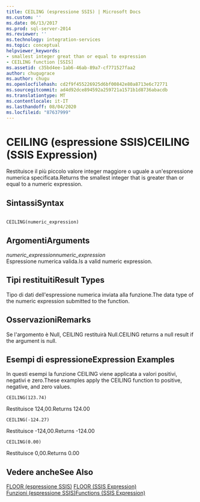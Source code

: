 ```yaml
---
title: CEILING (espressione SSIS) | Microsoft Docs
ms.custom: ''
ms.date: 06/13/2017
ms.prod: sql-server-2014
ms.reviewer: ''
ms.technology: integration-services
ms.topic: conceptual
helpviewer_keywords:
- smallest integer great than or equal to expression
- CEILING function [SSIS]
ms.assetid: c35bd4ee-1ab6-46ab-89a7-cf771527faa2
author: chugugrace
ms.author: chugu
ms.openlocfilehash: cd2f9f455226925d6bf00842e80a8713e6c72771
ms.sourcegitcommit: ad4d92dce894592a259721a1571b1d8736abacdb
ms.translationtype: MT
ms.contentlocale: it-IT
ms.lasthandoff: 08/04/2020
ms.locfileid: "87637999"
---
```

# <a name="ceiling-ssis-expression"></a><span data-ttu-id="260d7-102">CEILING (espressione SSIS)</span><span class="sxs-lookup"><span data-stu-id="260d7-102">CEILING (SSIS Expression)</span></span>
  <span data-ttu-id="260d7-103">Restituisce il più piccolo valore integer maggiore o uguale a un'espressione numerica specificata.</span><span class="sxs-lookup"><span data-stu-id="260d7-103">Returns the smallest integer that is greater than or equal to a numeric expression.</span></span>  
  
## <a name="syntax"></a><span data-ttu-id="260d7-104">Sintassi</span><span class="sxs-lookup"><span data-stu-id="260d7-104">Syntax</span></span>  
  
```  
  
CEILING(numeric_expression)  
```  
  
## <a name="arguments"></a><span data-ttu-id="260d7-105">Argomenti</span><span class="sxs-lookup"><span data-stu-id="260d7-105">Arguments</span></span>  
 <span data-ttu-id="260d7-106">*numeric_expression*</span><span class="sxs-lookup"><span data-stu-id="260d7-106">*numeric_expression*</span></span>  
 <span data-ttu-id="260d7-107">Espressione numerica valida.</span><span class="sxs-lookup"><span data-stu-id="260d7-107">Is a valid numeric expression.</span></span>  
  
## <a name="result-types"></a><span data-ttu-id="260d7-108">Tipi restituiti</span><span class="sxs-lookup"><span data-stu-id="260d7-108">Result Types</span></span>  
 <span data-ttu-id="260d7-109">Tipo di dati dell'espressione numerica inviata alla funzione.</span><span class="sxs-lookup"><span data-stu-id="260d7-109">The data type of the numeric expression submitted to the function.</span></span>  
  
## <a name="remarks"></a><span data-ttu-id="260d7-110">Osservazioni</span><span class="sxs-lookup"><span data-stu-id="260d7-110">Remarks</span></span>  
 <span data-ttu-id="260d7-111">Se l'argomento è Null, CEILING restituirà Null.</span><span class="sxs-lookup"><span data-stu-id="260d7-111">CEILING returns a null result if the argument is null.</span></span>  
  
## <a name="expression-examples"></a><span data-ttu-id="260d7-112">Esempi di espressione</span><span class="sxs-lookup"><span data-stu-id="260d7-112">Expression Examples</span></span>  
 <span data-ttu-id="260d7-113">In questi esempi la funzione CEILING viene applicata a valori positivi, negativi e zero.</span><span class="sxs-lookup"><span data-stu-id="260d7-113">These examples apply the CEILING function to positive, negative, and zero values.</span></span>  
  
```  
CEILING(123.74)  
```  
  
 <span data-ttu-id="260d7-114">Restituisce 124,00.</span><span class="sxs-lookup"><span data-stu-id="260d7-114">Returns 124.00</span></span>  
  
```  
CEILING(-124.27)  
```  
  
 <span data-ttu-id="260d7-115">Restituisce -124,00.</span><span class="sxs-lookup"><span data-stu-id="260d7-115">Returns -124.00</span></span>  
  
```  
CEILING(0.00)  
```  
  
 <span data-ttu-id="260d7-116">Restituisce 0,00.</span><span class="sxs-lookup"><span data-stu-id="260d7-116">Returns 0.00</span></span>  
  
## <a name="see-also"></a><span data-ttu-id="260d7-117">Vedere anche</span><span class="sxs-lookup"><span data-stu-id="260d7-117">See Also</span></span>  
 <span data-ttu-id="260d7-118">[FLOOR &#40;espressione SSIS&#41;](floor-ssis-expression.md) </span><span class="sxs-lookup"><span data-stu-id="260d7-118">[FLOOR &#40;SSIS Expression&#41;](floor-ssis-expression.md) </span></span>  
 [<span data-ttu-id="260d7-119">Funzioni &#40;espressione SSIS&#41;</span><span class="sxs-lookup"><span data-stu-id="260d7-119">Functions &#40;SSIS Expression&#41;</span></span>](functions-ssis-expression.md)  
  
  
